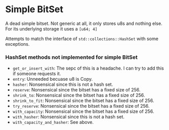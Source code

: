 # Simple BitSet

A dead simple bitset. Not generic at all, it only stores u8s and nothing else. For its underlying storage it uses a `[u64; 4]`

Attempts to match the interface of `std::collections::HashSet` with some exceptions.

### HashSet methods not implemented for simple BitSet

* `get_or_insert_with`: The sepc of this is a headache. I can try to add this if someone requests it.
* `entry`: Unneeded becuase u8 is Copy.
* `hasher`: Nonsensical since this is not a hash set.
* `reserve`: Nonsensical since the bitset has a fixed size of 256.
* `shrink_to`: Nonsensical since the bitset has a fixed size of 256.
* `shrink_to_fit`: Nonsensical since the bitset has a fixed size of 256.
* `try_reserve`: Nonsensical since the bitset has a fixed size of 256.
* `with_capacity`: Nonsensical since the bitset has a fixed size of 256.
* `with_hasher`: Nonsensical since this is not a hash set.
* `with_capacity_and_hasher`: See above.

